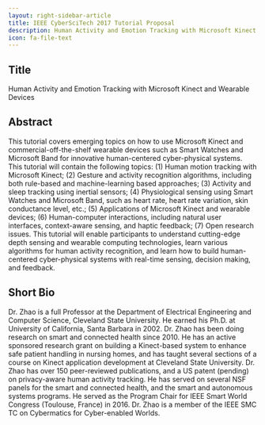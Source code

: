 ```yaml
---
layout: right-sidebar-article
title: IEEE CyberSciTech 2017 Tutorial Proposal
description: Human Activity and Emotion Tracking with Microsoft Kinect and Wearable Devices
icon: fa-file-text
---
```


## Title

Human Activity and Emotion Tracking with Microsoft Kinect and Wearable Devices

## Abstract

This tutorial covers emerging topics on how to use Microsoft Kinect and commercial-off-the-shelf wearable devices such as Smart Watches and Microsoft Band for innovative human-centered cyber-physical systems. This tutorial will contain the following topics: (1) Human motion tracking with Microsoft Kinect; (2) Gesture and activity recognition algorithms, including both rule-based and machine-learning based approaches; (3) Activity and sleep tracking using inertial sensors; (4) Physiological sensing using Smart Watches and Microsoft Band, such as heart rate, heart rate variation, skin conductance level, etc.; (5) Applications of Microsoft Kinect and wearable devices; (6) Human-computer interactions, including natural user interfaces, context-aware sensing, and haptic feedback; (7) Open research issues. This tutorial will enable participants to understand cutting-edge depth sensing and wearable computing technologies, learn various algorithms for human activity recognition, and learn how to build human-centered cyber-physical systems with real-time sensing, decision making, and feedback. 

## Short Bio

Dr. Zhao is a full Professor at the Department of Electrical Engineering and Computer Science, Cleveland State University. He earned his Ph.D. at University of California, Santa Barbara in 2002. Dr. Zhao has been doing research on smart and connected health since 2010. He has an active sponsored research grant on building a Kinect-based system to enhance safe patient handling in nursing homes, and has taught several sections of a course on Kinect application development at Cleveland State University. Dr. Zhao has over 150 peer-reviewed publications, and a US patent (pending) on privacy-aware human activity tracking. He has served on several NSF panels for the smart and connected health, and the smart and autonomous systems programs. He served as the Program Chair for IEEE Smart World Congress (Toulouse, France) in 2016. Dr. Zhao is a member of the IEEE SMC TC on Cybermatics for Cyber-enabled Worlds.

